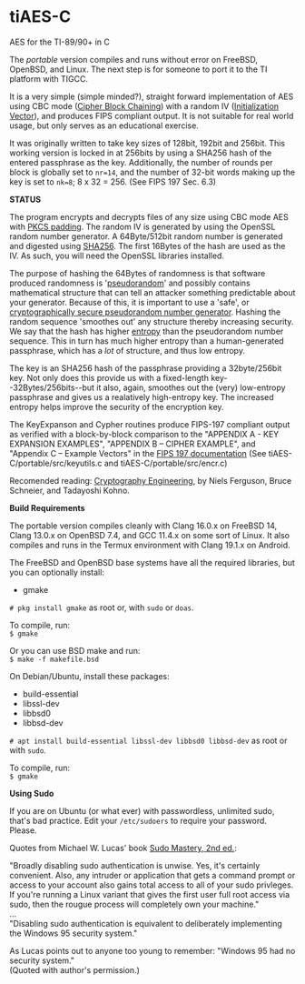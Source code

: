 # tiAES-C
AES for the TI-89/90+ in C  

The _portable_ version compiles and runs without error on FreeBSD, OpenBSD, and Linux. The next step is for someone to port it to the TI platform with TIGCC.  

It is a very simple (simple minded?), straight forward implementation of AES using CBC mode ([Cipher Block Chaining](https://en.wikipedia.org/wiki/Block_cipher_mode_of_operation#Cipher_block_chaining_(CBC))) with a random IV ([Initialization Vector](https://en.wikipedia.org/wiki/Block_cipher_mode_of_operation#Initialization_vector_(IV))), and produces FIPS compliant output. It is not suitable for real world usage, but only serves as an educational exercise.  

It was originally written to take key sizes of 128bit, 192bit and 256bit. This working version is locked in at 256bits by using a SHA256 hash of the entered passphrase as the key. Additionally, the number of rounds per block is globally set to `nr=14`, and the number of 32-bit words making up the key is set to `nk=8`; 8 x 32 = 256. (See FIPS 197 Sec. 6.3)  

__STATUS__  

The program encrypts and decrypts files of any size using CBC mode AES with [PKCS padding](https://www.ibm.com/docs/en/zos/3.1.0?topic=rules-pkcs-padding-method). The random IV is generated by using the OpenSSL random number generator. A 64Byte/512bit random number is generated and digested using [SHA256](https://en.wikipedia.org/wiki/SHA-2). The first 16Bytes of the hash are used as the IV. As such, you will need the OpenSSL libraries installed.   

The purpose of hashing the 64Bytes of randomness is that software produced randomness is '[pseudorandom](https://en.wikipedia.org/wiki/Pseudorandomness)' and possibly contains mathematical structure that can tell an attacker something predictable about your generator. Because of this, it is important to use a 'safe', or [cryptographically secure pseudorandom number generator](https://en.wikipedia.org/wiki/Cryptographically_secure_pseudorandom_number_generator). Hashing the random sequence 'smoothes out' any structure thereby increasing security. We say that the hash has higher [entropy](https://en.wikipedia.org/wiki/Entropy_(information_theory)#Limitations_of_entropy_in_cryptography) than the pseudorandom number sequence. This in turn has much higher entropy than a human-generated passphrase, which has a _lot_ of structure, and thus low entropy.  

The key is an SHA256 hash of the passphrase providing a 32byte/256bit key. Not only does this provide us with a fixed-length key--32Bytes/256bits--but it also, again, smoothes out the (very) low-entropy passphrase and gives us a realatively high-entropy key. The increased entropy helps improve the security of the encryption key.  

The KeyExpanson and Cypher routines produce FIPS-197 compliant output as verified with a block-by-block comparison to the "APPENDIX A - KEY EXPANSION EXAMPLES", "APPENDIX B – CIPHER EXAMPLE", and "Appendix C – Example Vectors"  in the [FIPS 197 documentation](https://csrc.nist.gov/files/pubs/fips/197/final/docs/fips-197.pdf)  (See tiAES-C/portable/src/keyutils.c and tiAES-C/portable/src/encr.c)  

Recomended reading: [Cryptography Engineering](https://www.schneier.com/books/cryptography-engineering/), by Niels Ferguson, Bruce Schneier, and Tadayoshi Kohno.

__Build Requirements__  

The portable version compiles cleanly with Clang 16.0.x on FreeBSD 14, Clang 13.0.x on OpenBSD 7.4, and GCC 11.4.x on some sort of Linux. It also compiles and runs in the Termux environment with Clang 19.1.x on Android.

The FreeBSD and OpenBSD base systems have all the required libraries, but you can optionally  install:  
+ gmake  

`# pkg install gmake` as root or, with `sudo` or `doas`.  

To compile, run:  
`$ gmake`  

Or you can use BSD make and run:  
`$ make -f makefile.bsd`  

On Debian/Ubuntu, install these packages:  
+ build-essential 
+ libssl-dev
+ libbsd0
+ libbsd-dev  

`# apt install build-essential libssl-dev libbsd0 libbsd-dev` as root or with `sudo`.  

To compile, run:  
`$ gmake`  

__Using Sudo__  

If you are on Ubuntu (or what ever) with passwordless, unlimited sudo, that's bad practice. Edit your `/etc/sudoers` to require your password. Please.  
  
Quotes from Michael W. Lucas' book [Sudo Mastery, 2nd ed.](https://mwl.io/nonfiction/tools#sudo2):  

  "Broadly disabling sudo authentication is unwise. Yes, it's certainly convenient. Also, any intruder or application that gets a command prompt or access to your account also gains total access to all of your sudo privleges. If you're running a Linux variant that gives the first user full root access via sudo, then the rougue process will completely own your machine."  
...  
"Disabling sudo authentication is equivalent to deliberately implementing the Windows 95 security system."  

As Lucas points out to anyone too young to remember: "Windows 95 had no security system."  
(Quoted with author's permission.)  

